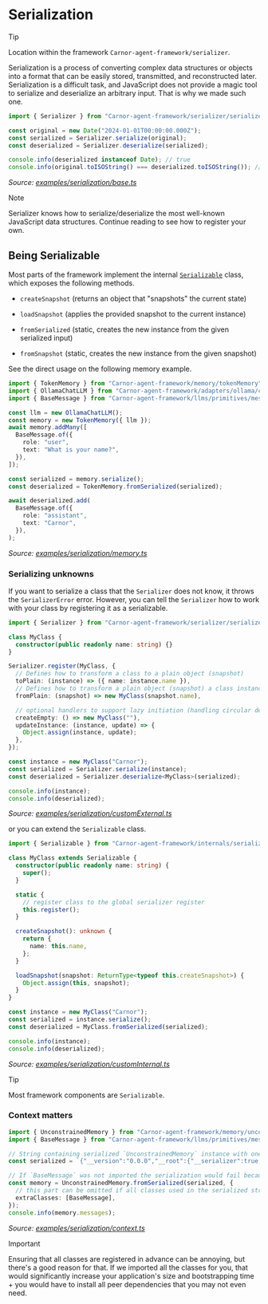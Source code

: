 # Serialization

> [!TIP]
>
> Location within the framework `Carnor-agent-framework/serializer`.

Serialization is a process of converting complex data structures or objects into a format that can be easily stored, transmitted, and reconstructed later.
Serialization is a difficult task, and JavaScript does not provide a magic tool to serialize and deserialize an arbitrary input. That is why we made such one.

<!-- embedme examples/serialization/base.ts -->

```ts
import { Serializer } from "Carnor-agent-framework/serializer/serializer";

const original = new Date("2024-01-01T00:00:00.000Z");
const serialized = Serializer.serialize(original);
const deserialized = Serializer.deserialize(serialized);

console.info(deserialized instanceof Date); // true
console.info(original.toISOString() === deserialized.toISOString()); // true
```

_Source: [examples/serialization/base.ts](/examples/tools/base.ts)_

> [!NOTE]
>
> Serializer knows how to serialize/deserialize the most well-known JavaScript data structures. Continue reading to see how to register your own.

## Being Serializable

Most parts of the framework implement the internal [`Serializable`](/src/internals/serializable.ts) class, which exposes the following methods.

- `createSnapshot` (returns an object that "snapshots" the current state)
- `loadSnapshot` (applies the provided snapshot to the current instance)

- `fromSerialized` (static, creates the new instance from the given serialized input)
- `fromSnapshot` (static, creates the new instance from the given snapshot)

See the direct usage on the following memory example.

<!-- embedme examples/serialization/memory.ts -->

```ts
import { TokenMemory } from "Carnor-agent-framework/memory/tokenMemory";
import { OllamaChatLLM } from "Carnor-agent-framework/adapters/ollama/chat";
import { BaseMessage } from "Carnor-agent-framework/llms/primitives/message";

const llm = new OllamaChatLLM();
const memory = new TokenMemory({ llm });
await memory.addMany([
  BaseMessage.of({
    role: "user",
    text: "What is your name?",
  }),
]);

const serialized = memory.serialize();
const deserialized = TokenMemory.fromSerialized(serialized);

await deserialized.add(
  BaseMessage.of({
    role: "assistant",
    text: "Carnor",
  }),
);
```

_Source: [examples/serialization/memory.ts](/examples/serialization/memory.ts)_

### Serializing unknowns

If you want to serialize a class that the `Serializer` does not know, it throws the `SerializerError` error.
However, you can tell the `Serializer` how to work with your class by registering it as a serializable.

<!-- embedme examples/serialization/customExternal.ts -->

```ts
import { Serializer } from "Carnor-agent-framework/serializer/serializer";

class MyClass {
  constructor(public readonly name: string) {}
}

Serializer.register(MyClass, {
  // Defines how to transform a class to a plain object (snapshot)
  toPlain: (instance) => ({ name: instance.name }),
  // Defines how to transform a plain object (snapshot) a class instance
  fromPlain: (snapshot) => new MyClass(snapshot.name),

  // optional handlers to support lazy initiation (handling circular dependencies)
  createEmpty: () => new MyClass(""),
  updateInstance: (instance, update) => {
    Object.assign(instance, update);
  },
});

const instance = new MyClass("Carnor");
const serialized = Serializer.serialize(instance);
const deserialized = Serializer.deserialize<MyClass>(serialized);

console.info(instance);
console.info(deserialized);
```

_Source: [examples/serialization/customExternal.ts](/examples/serialization/customExternal.ts)_

or you can extend the `Serializable` class.

<!-- embedme examples/serialization/customInternal.ts -->

```ts
import { Serializable } from "Carnor-agent-framework/internals/serializable";

class MyClass extends Serializable {
  constructor(public readonly name: string) {
    super();
  }

  static {
    // register class to the global serializer register
    this.register();
  }

  createSnapshot(): unknown {
    return {
      name: this.name,
    };
  }

  loadSnapshot(snapshot: ReturnType<typeof this.createSnapshot>) {
    Object.assign(this, snapshot);
  }
}

const instance = new MyClass("Carnor");
const serialized = instance.serialize();
const deserialized = MyClass.fromSerialized(serialized);

console.info(instance);
console.info(deserialized);
```

_Source: [examples/serialization/customInternal.ts](/examples/serialization/customInternal.ts)_

> [!TIP]
>
> Most framework components are `Serializable`.

### Context matters

<!-- embedme examples/serialization/context.ts -->

```ts
import { UnconstrainedMemory } from "Carnor-agent-framework/memory/unconstrainedMemory";
import { BaseMessage } from "Carnor-agent-framework/llms/primitives/message";

// String containing serialized `UnconstrainedMemory` instance with one message in it.
const serialized = `{"__version":"0.0.0","__root":{"__serializer":true,"__class":"Object","__ref":"5","__value":{"target":"UnconstrainedMemory","snapshot":{"__serializer":true,"__class":"Object","__ref":"4","__value":{"messages":{"__serializer":true,"__class":"Array","__ref":"1","__value":[{"__serializer":true,"__class":"BaseMessage","__ref":"2","__value":{"role":"user","text":"Serialization is amazing, isn't?","meta":{"__serializer":true,"__class":"Undefined","__ref":"3"}}}]}}}}}}`;

// If `BaseMessage` was not imported the serialization would fail because the `BaseMessage` had no chance to register itself.
const memory = UnconstrainedMemory.fromSerialized(serialized, {
  // this part can be omitted if all classes used in the serialized string are imported (and have `static` register block) or at least one initiated
  extraClasses: [BaseMessage],
});
console.info(memory.messages);
```

_Source: [examples/serialization/context.ts](/examples/serialization/context.ts)_

> [!IMPORTANT]
>
> Ensuring that all classes are registered in advance can be annoying, but there's a good reason for that.
> If we imported all the classes for you, that would significantly increase your application's size and bootstrapping time + you would have to install all peer dependencies that you may not even need.

